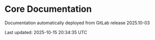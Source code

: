 # Core Documentation

Documentation automatically deployed from GitLab release 2025.10-03

Last updated: 2025-10-15 20:34:35 UTC

